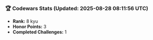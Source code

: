 ### 🏆 Codewars Stats (Updated: 2025-08-28 08:11:56 UTC)

- **Rank:** 8 kyu
- **Honor Points:** 3
- **Completed Challenges:** 1
